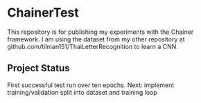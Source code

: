 # ChainerTest
This repository is for publishing my experiments with the Chainer framework. I am using the dataset from my other repository
at github.com/tilman151/ThaiLetterRecognition to learn a CNN.

## Project Status

First successful test run over ten epochs. Next: implement training/validation split into dataset and training loop

